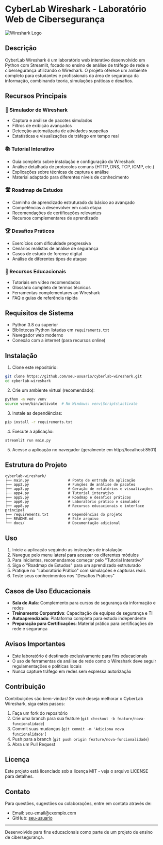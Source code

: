 # CyberLab Wireshark - Laboratório Web de Cibersegurança

![Wireshark Logo](https://www.wireshark.org/assets/images/wireshark-logo.png)

## Descrição

CyberLab Wireshark é um laboratório web interativo desenvolvido em Python com Streamlit, focado no ensino de análise de tráfego de rede e cibersegurança utilizando o Wireshark. O projeto oferece um ambiente completo para estudantes e profissionais da área de segurança da informação, combinando teoria, simulações práticas e desafios.

## Recursos Principais

### 🔬 Simulador de Wireshark
- Captura e análise de pacotes simulados
- Filtros de exibição avançados
- Detecção automatizada de atividades suspeitas
- Estatísticas e visualizações de tráfego em tempo real

### 📚 Tutorial Interativo
- Guia completo sobre instalação e configuração do Wireshark
- Análise detalhada de protocolos comuns (HTTP, DNS, TCP, ICMP, etc.)
- Explicações sobre técnicas de captura e análise
- Material adaptado para diferentes níveis de conhecimento

### 🛣️ Roadmap de Estudos
- Caminho de aprendizado estruturado do básico ao avançado
- Competências a desenvolver em cada etapa
- Recomendações de certificações relevantes
- Recursos complementares de aprendizado

### 🏆 Desafios Práticos
- Exercícios com dificuldade progressiva
- Cenários realistas de análise de segurança
- Casos de estudo de forense digital
- Análise de diferentes tipos de ataque

### 📑 Recursos Educacionais
- Tutoriais em vídeo recomendados
- Glossário completo de termos técnicos
- Ferramentas complementares ao Wireshark
- FAQ e guias de referência rápida

## Requisitos de Sistema

- Python 3.8 ou superior
- Bibliotecas Python listadas em `requirements.txt`
- Navegador web moderno
- Conexão com a internet (para recursos online)

## Instalação

1. Clone este repositório:
```bash
git clone https://github.com/seu-usuario/cyberlab-wireshark.git
cd cyberlab-wireshark
```

2. Crie um ambiente virtual (recomendado):
```bash
python -m venv venv
source venv/bin/activate  # No Windows: venv\Scripts\activate
```

3. Instale as dependências:
```bash
pip install -r requirements.txt
```

4. Execute a aplicação:
```bash
streamlit run main.py
```

5. Acesse a aplicação no navegador (geralmente em http://localhost:8501)

## Estrutura do Projeto

```
cyberlab-wireshark/
├── main.py                  # Ponto de entrada da aplicação
├── app2.py                  # Funções de análise de pacotes
├── app3.py                  # Geração de relatórios e visualizações
├── app4.py                  # Tutorial interativo
├── app5.py                  # Roadmap e desafios práticos
├── app6.py                  # Laboratório prático e simulador
├── app8.py                  # Recursos educacionais e interface principal
├── requirements.txt         # Dependências do projeto
├── README.md                # Este arquivo
└── docs/                    # Documentação adicional
```

## Uso

1. Inicie a aplicação seguindo as instruções de instalação
2. Navegue pelo menu lateral para acessar os diferentes módulos
3. Para iniciantes, recomendamos começar pelo "Tutorial Interativo"
4. Siga o "Roadmap de Estudos" para um aprendizado estruturado
5. Pratique no "Laboratório Prático" com simulações e capturas reais
6. Teste seus conhecimentos nos "Desafios Práticos"

## Casos de Uso Educacionais

- **Sala de Aula**: Complemento para cursos de segurança da informação e redes
- **Treinamento Corporativo**: Capacitação de equipes de segurança e TI
- **Autoaprendizado**: Plataforma completa para estudo independente
- **Preparação para Certificações**: Material prático para certificações de rede e segurança

## Avisos Importantes

- Este laboratório é destinado exclusivamente para fins educacionais
- O uso de ferramentas de análise de rede como o Wireshark deve seguir regulamentações e políticas locais
- Nunca capture tráfego em redes sem expressa autorização

## Contribuição

Contribuições são bem-vindas! Se você deseja melhorar o CyberLab Wireshark, siga estes passos:

1. Faça um fork do repositório
2. Crie uma branch para sua feature (`git checkout -b feature/nova-funcionalidade`)
3. Commit suas mudanças (`git commit -m 'Adiciona nova funcionalidade'`)
4. Push para a branch (`git push origin feature/nova-funcionalidade`)
5. Abra um Pull Request

## Licença

Este projeto está licenciado sob a licença MIT - veja o arquivo LICENSE para detalhes.

## Contato

Para questões, sugestões ou colaborações, entre em contato através de:
- Email: seu-email@exemplo.com
- GitHub: [seu-usuario](https://github.com/seu-usuario)

---

Desenvolvido para fins educacionais como parte de um projeto de ensino de cibersegurança.